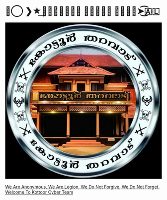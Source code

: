 <!DOCTYPE html>
<html>
<head>
<div>
<h1>➳⃝ ❯★͢𝙆𝙊𝙏𝙏𝙊𝙊𝙍 𝘾𝙔𝘽𝙀𝙍 𝙏𝙀𝘼𝙈➤͜͡🇦🇱</h1>
</div>



<div><a href="https://chat.whatsapp.com/BWZ3LSE7FY46QVhULjlVAk" >
<img src="➳⃝ ❯★͢𝙆𝙊𝙏𝙏𝙊𝙊𝙍 𝘾𝙔𝘽𝙀𝙍 𝙏𝙀𝘼𝙈➤͜͡🇦🇱.jpg"
</a></div>

<p>We Are Anonymous, We Are Legion, We Do Not Forgive, We Do Not Forget. Welcome To Kottoor Cyber Team</p>
</head>
<body>

</body>
</html>

